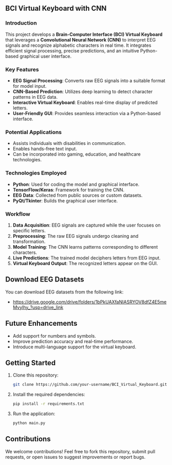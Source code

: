 ## BCI Virtual Keyboard with CNN  

### Introduction  
This project develops a **Brain-Computer Interface (BCI) Virtual Keyboard** that leverages a **Convolutional Neural Network (CNN)** to interpret EEG signals and recognize alphabetic characters in real time. It integrates efficient signal processing, precise predictions, and an intuitive Python-based graphical user interface.  

### Key Features  
- **EEG Signal Processing**: Converts raw EEG signals into a suitable format for model input.  
- **CNN-Based Prediction**: Utilizes deep learning to detect character patterns in EEG data.  
- **Interactive Virtual Keyboard**: Enables real-time display of predicted letters.  
- **User-Friendly GUI**: Provides seamless interaction via a Python-based interface.  

### Potential Applications  
- Assists individuals with disabilities in communication.  
- Enables hands-free text input.  
- Can be incorporated into gaming, education, and healthcare technologies.  

### Technologies Employed  
- **Python**: Used for coding the model and graphical interface.  
- **TensorFlow/Keras**: Framework for training the CNN.  
- **EEG Data**: Collected from public sources or custom datasets.  
- **PyQt/Tkinter**: Builds the graphical user interface.  

### Workflow  
1. **Data Acquisition**: EEG signals are captured while the user focuses on specific letters.  
2. **Preprocessing**: The raw EEG signals undergo cleaning and transformation.  
3. **Model Training**: The CNN learns patterns corresponding to different characters.  
4. **Live Predictions**: The trained model deciphers letters from EEG input.  
5. **Virtual Keyboard Output**: The recognized letters appear on the GUI.

## Download EEG Datasets
You can download  EEG datasets from the following link:
- https://drive.google.com/drive/folders/1bPkUAXfaNIASRYOV8dfZ4E5meMvylhy_?usp=drive_link
 
## Future Enhancements
- Add support for numbers and symbols.
- Improve prediction accuracy and real-time performance.
- Introduce multi-language support for the virtual keyboard.

## Getting Started
1. Clone this repository:
   ```bash
   git clone https://github.com/your-username/BCI_Virtual_Keyboard.git
   ```
2. Install the required dependencies:
   ```bash
   pip install -r requirements.txt
   ```
3. Run the application:
   ```bash
   python main.py
   ```

## Contributions
We welcome contributions! Feel free to fork this repository, submit pull requests, or open issues to suggest improvements or report bugs.
